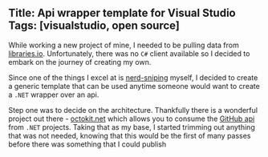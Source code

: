 Title: Api wrapper template for Visual Studio
Tags: [visualstudio, open source]
---
While working a new project of mine, I needed to be pulling data from [libraries.io]().
Unfortunately, there was no `C#` client available so I decided to embark on the journey of creating my own.

Since one of the things I excel at is [nerd-sniping]() myself, I decided to create a generic template that can be used anytime someone would want to create a `.NET` wrapper over an api. 

Step one was to decide on the architecture. Thankfully there is a wonderful project out there - [octokit.net]() which allows you to consume the [GitHub api]() from `.NET` projects.
Taking that as my base, I started trimming out anything that was not needed, knowing that this would be the first of many passes before there was something that I could publish